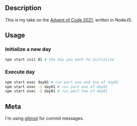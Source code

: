 ## Description

This is my take on the [Advent of Code 2021](https://adventofcode.com/2021), written in NodeJS.

## Usage

### Initialize a new day

```bash
npm start init 01 # the day you want to initialize
```

### Execute day

```bash
npm start exec day01 # run part one and two of day01
npm start exec -1 day01 # run part one of day01
npm start exec -2 day01 # run part two of day01
```

## Meta

I'm using [gitmoji](https://gitmoji.carloscuesta.me/) for commit messages.

